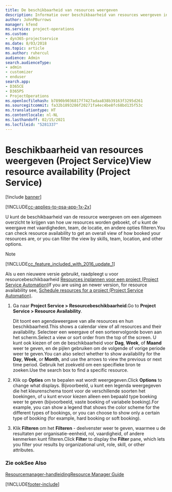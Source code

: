 ```yaml
---
title: De beschikbaarheid van resources weergeven
description: Informatie over beschikbaarheid van resources weergeven in Project Service
author: JohnPBurrows
manager: kfend
ms.service: project-operations
ms.custom:
- dyn365-projectservice
ms.date: 8/03/2018
ms.topic: article
ms.author: ruhercul
audience: Admin
search.audienceType:
- admin
- customizer
- enduser
search.app:
- D365CE
- D365PS
- ProjectOperations
ms.openlocfilehash: b7890b9036817f7427adaa838b39163f3295d261
ms.sourcegitcommit: fa32b1893286f20271fa4ec4be8fc68bd135f53c
ms.translationtype: HT
ms.contentlocale: nl-NL
ms.lasthandoff: 02/15/2021
ms.locfileid: "5281337"
---
```

# <a name="view-resource-availability-project-service"></a><span data-ttu-id="129e5-103">Beschikbaarheid van resources weergeven (Project Service)</span><span class="sxs-lookup"><span data-stu-id="129e5-103">View resource availability (Project Service)</span></span>

[!include [banner](../includes/psa-now-project-operations.md)]

[!INCLUDE[cc-applies-to-psa-app-1x-2x](../includes/cc-applies-to-psa-app-1x-2x.md)]

<span data-ttu-id="129e5-104">U kunt de beschikbaarheid van de resource weergeven om een algemeen overzicht te krijgen van hoe uw resources worden geboekt, of u kunt de weergave met vaardigheden, team, de locatie, en andere opties filteren.</span><span class="sxs-lookup"><span data-stu-id="129e5-104">You can check resource availability to get an overall view of how booked your resources are, or you can filter the view by skills, team, location, and other options.</span></span>  
  
> [!NOTE]
> [!INCLUDE[cc_feature_included_with_2016_update_1](../includes/cc-feature-included-with-2016-update-1.md)]  
> 
>  <span data-ttu-id="129e5-105">Als u een nieuwere versie gebruikt, raadpleegt u voor resourcebeschikbaarheid [Resources inplannen voor een project (Project Service Automation)](../psa/schedule-resources-project.md)</span><span class="sxs-lookup"><span data-stu-id="129e5-105">If you are using an newer version, for resource availability see, [Schedule resources for a project (Project Service Automation)](../psa/schedule-resources-project.md).</span></span>  

1. <span data-ttu-id="129e5-106">Ga naar **Project Service > Resourcebeschikbaarheid**.</span><span class="sxs-lookup"><span data-stu-id="129e5-106">Go to **Project Service > Resource Availability**.</span></span>  

    <span data-ttu-id="129e5-107">Dit toont een agendaweergave van alle resources en hun beschikbaarheid.</span><span class="sxs-lookup"><span data-stu-id="129e5-107">This shows a calendar view of all resources and their availability.</span></span> <span data-ttu-id="129e5-108">Selecteer een weergave of een sorteervolgorde boven aan het scherm.</span><span class="sxs-lookup"><span data-stu-id="129e5-108">Select a view or sort order from the top of the screen.</span></span> <span data-ttu-id="129e5-109">U kunt ook kiezen of om de beschikbaarheid voor **Dag**, **Week**, of **Maand** weer te geven, en de pijlen gebruiken om de volgende of vorige periode weer te geven.</span><span class="sxs-lookup"><span data-stu-id="129e5-109">You can also select whether to show availability for the **Day**, **Week**, or **Month**, and use the arrows to view the previous or next time period.</span></span> <span data-ttu-id="129e5-110">Gebruik het zoekveld om een specifieke bron te zoeken.</span><span class="sxs-lookup"><span data-stu-id="129e5-110">Use the search box to find a specific resource.</span></span>  

2. <span data-ttu-id="129e5-111">Klik op **Opties** om te bepalen wat wordt weergegeven.</span><span class="sxs-lookup"><span data-stu-id="129e5-111">Click **Options** to change what displays.</span></span> <span data-ttu-id="129e5-112">Bijvoorbeeld, u kunt een legenda weergegeven die het kleurenschema toont voor de verschillende soorten het boekingen, of u kunt ervoor kiezen alleen een bepaald type boeking weer te geven (bijvoorbeeld, vaste boeking of variabele boeking).</span><span class="sxs-lookup"><span data-stu-id="129e5-112">For example, you can show a legend that shows the color scheme for the different types of bookings, or you can choose to show only a certain type of booking (for example, hard booking or soft booking).</span></span>  

3. <span data-ttu-id="129e5-113">Klik **Filteren** om het **Filteren** - deelvenster weer te geven, waarmee u de resultaten per organisatie-eenheid, rol, vaardigheid, of andere kenmerken kunt filteren.</span><span class="sxs-lookup"><span data-stu-id="129e5-113">Click **Filter** to display the **Filter** pane, which lets you filter your results by organizational unit, role, skill, or other attributes.</span></span>  

### <a name="see-also"></a><span data-ttu-id="129e5-114">Zie ook</span><span class="sxs-lookup"><span data-stu-id="129e5-114">See Also</span></span>  
 [<span data-ttu-id="129e5-115">Resourcemanager-handleiding</span><span class="sxs-lookup"><span data-stu-id="129e5-115">Resource Manager Guide</span></span>](../psa/resource-manager-guide.md)


[!INCLUDE[footer-include](../includes/footer-banner.md)]